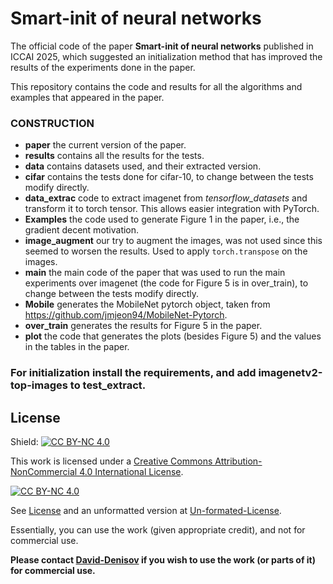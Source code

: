 # Smart-init of neural networks
The official code of the paper **Smart-init of neural networks** published in ICCAI 2025,
which suggested an initialization method that has improved the results of the experiments done in the paper.


This repository contains the code and results for all the algorithms and examples that appeared in the paper.
### CONSTRUCTION
- **paper** the current version of the paper.
- **results** contains all the results for the tests.
- **data** contains datasets used, and their extracted version.
- **cifar** contains the tests done for cifar-10, to change between the tests modify directly.
- **data_extrac** code to extract imagenet from *tensorflow_datasets* and transform it to torch tensor. 
This allows easier integration with PyTorch.
- **Examples** the code used to generate Figure 1 in the paper, i.e., the gradient decent motivation.
- **image_augment** our try to augment the images, was not used since this seemed to worsen the results.
Used to apply `torch.transpose` on the images.
- **main** the main code of the paper that was used to run the main experiments over imagenet 
(the code for Figure 5 is in over_train), to change between the tests modify directly.
- **Mobile** generates the MobileNet pytorch object, taken from https://github.com/jmjeon94/MobileNet-Pytorch.
- **over_train** generates the results for Figure 5 in the paper.
- **plot** the code that generates the plots (besides Figure 5) and the values in the tables in the paper.

### For initialization install the requirements, and add imagenetv2-top-images to test_extract.

## License
Shield: [![CC BY-NC 4.0][cc-by-nc-shield]][cc-by-nc]

This work is licensed under a
[Creative Commons Attribution-NonCommercial 4.0 International License][cc-by-nc].

[![CC BY-NC 4.0][cc-by-nc-image]][cc-by-nc]

[cc-by-nc]: https://creativecommons.org/licenses/by-nc/4.0/
[cc-by-nc-image]: https://licensebuttons.net/l/by-nc/4.0/88x31.png
[cc-by-nc-shield]: https://img.shields.io/badge/License-CC%20BY--NC%204.0-lightgrey.svg

See [License](License.md) and an unformatted version at [Un-formated-License](License).

Essentially, you can use the work (given appropriate credit), and not for commercial use.

**Please contact [David-Denisov](mailto:DavidDenisov14@gmail.com) if you wish to use the work (or parts of it) for commercial use.**
